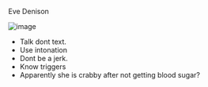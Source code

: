 Eve Denison

![image](https://user-images.githubusercontent.com/100101108/164781137-edfebae6-e42c-40f3-b5a7-8f47b798c019.png)



- Talk dont text.
- Use intonation
- Dont be a jerk. 
- Know triggers
- Apparently she is crabby after not getting blood sugar?
